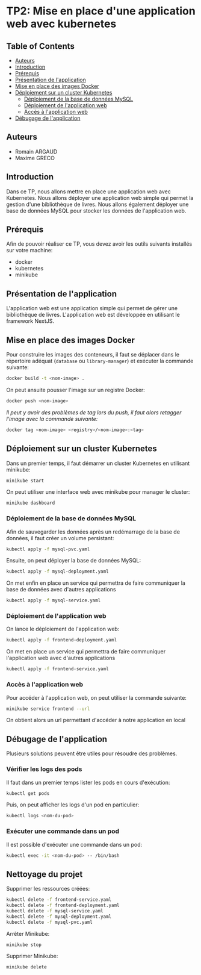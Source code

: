 # TP2: Mise en place d'une application web avec kubernetes

## Table of Contents

- [Auteurs](#auteurs)
- [Introduction](#introduction)
- [Prérequis](#prérequis)
- [Présentation de l'application](#présentation-de-lapplication)
- [Mise en place des images Docker](#mise-en-place-des-images-docker)
- [Déploiement sur un cluster Kubernetes](#déploiement-sur-un-cluster-kubernetes)
    - [Déploiement de la base de données MySQL](#déploiement-de-la-base-de-données-mysql)
    - [Déploiement de l'application web](#déploiement-de-lapplication-web)
    - [Accès à l'application web](#accès-à-lapplication-web)
- [Débugage de l'application](#débugage-de-lapplication)

## Auteurs

- Romain ARGAUD
- Maxime GRECO

## Introduction

Dans ce TP, nous allons mettre en place une application web avec Kubernetes.
Nous allons déployer une application web simple qui permet la gestion d'une bibliothèque de livres.
Nous allons également déployer une base de données MySQL pour stocker les données de l'application web.

## Prérequis

Afin de pouvoir réaliser ce TP, vous devez avoir les outils suivants installés sur votre machine:

- docker
- kubernetes
- minikube

## Présentation de l'application

L'application web est une application simple qui permet de gérer une bibliothèque de livres.
L'application web est développée en utilisant le framework NextJS.

## Mise en place des images Docker
Pour construire les images des conteneurs, il faut se déplacer dans le répertoire adéquat (`database` ou `library-manager`) et exécuter la commande suivante:

```bash
docker build -t <nom-image> .
```
On peut ansuite pousser l'image sur un registre Docker:

```bash
docker push <nom-image>
```
_Il peut y avoir des problèmes de tag lors du push, il faut alors retagger l'image avec la commande suivante:_

```bash
docker tag <nom-image> <registry>/<nom-image>:<tag>
```


## Déploiement sur un cluster Kubernetes

Dans un premier temps, il faut démarrer un cluster Kubernetes en utilisant minikube:

```bash
minikube start
```

On peut utiliser une interface web avec minikube pour manager le cluster:

```bash
minikube dashboard
```

### Déploiement de la base de données MySQL

Afin de sauvegarder les données après un redémarrage de la base de données, il faut créer un volume persistant:

```bash
kubectl apply -f mysql-pvc.yaml
```

Ensuite, on peut déployer la base de données MySQL:

```bash
kubectl apply -f mysql-deployment.yaml
```

On met enfin en place un service qui permettra de faire communiquer la base de données avec d'autres applications

```bash
kubectl apply -f mysql-service.yaml
```

### Déploiement de l'application web

On lance le déploiement de l'application web:

```bash
kubectl apply -f frontend-deployment.yaml
```

On met en place un service qui permettra de faire communiquer l'application web avec d'autres applications

```bash
kubectl apply -f frontend-service.yaml
```

### Accès à l'application web

Pour accéder à l'application web, on peut utiliser la commande suivante:

```bash
minikube service frontend --url
```

On obtient alors un url permettant d'accéder à notre application en local

## Débugage de l'application

Plusieurs solutions peuvent être utiles pour résoudre des problèmes.

### Vérifier les logs des pods

Il faut dans un premier temps lister les pods en cours d'exécution:

```bash
kubectl get pods
```

Puis, on peut afficher les logs d'un pod en particulier:

```bash
kubectl logs <nom-du-pod>
```

### Exécuter une commande dans un pod

Il est possible d'exécuter une commande dans un pod:

```bash
kubectl exec -it <nom-du-pod> -- /bin/bash
```

## Nettoyage du projet
Supprimer les ressources créées:
``` bash
kubectl delete -f frontend-service.yaml
kubectl delete -f frontend-deployment.yaml
kubectl delete -f mysql-service.yaml
kubectl delete -f mysql-deployment.yaml
kubectl delete -f mysql-pvc.yaml
```
Arrêter Minikube:
``` bash
minikube stop
```
Supprimer Minikube:
``` bash
minikube delete
```